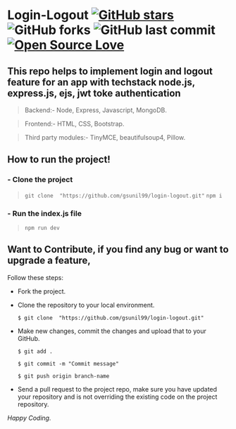 # Login-Logout [![GitHub stars](https://img.shields.io/github/stars/gsunil99/login-logout?style=social)](https://github.com/login?return_to=%2Fgsunil99%login-logout) ![GitHub forks](https://img.shields.io/github/forks/gsunil99/login-logout?style=social) ![GitHub last commit](https://img.shields.io/github/last-commit/gsunil99/login-logout) [![Open Source Love](https://badges.frapsoft.com/os/v2/open-source.svg?v=103)](https://github.com/gsunil99/login-logout)

## This repo helps to implement login and logout feature for an app with techstack node.js, express.js, ejs, jwt toke authentication
> Backend:- Node, Express, Javascript, MongoDB.

> Frontend:- HTML, CSS, Bootstrap.

> Third party modules:- TinyMCE, beautifulsoup4, Pillow.
## How to run the project!
### - Clone the project
> ``` git clone  "https://github.com/gsunil99/login-logout.git" ```
> ``` npm i ```
### - Run the index.js file
> ``` npm run dev ```

 ## Want to Contribute, if you find any bug or want to upgrade a feature,
Follow these steps:
- Fork the project.
- Clone the repository to your local environment.

    ```$ git clone  "https://github.com/gsunil99/login-logout.git" ```
    
- Make new changes, commit the changes and upload that to your GitHub.

    `$ git add .`
    
    `$ git commit -m "Commit message" `
    
    `$ git push origin branch-name`
    
- Send a pull request to the project repo, make sure you have updated your repository and is not overriding the existing code on the project repository.

_Happy Coding._
